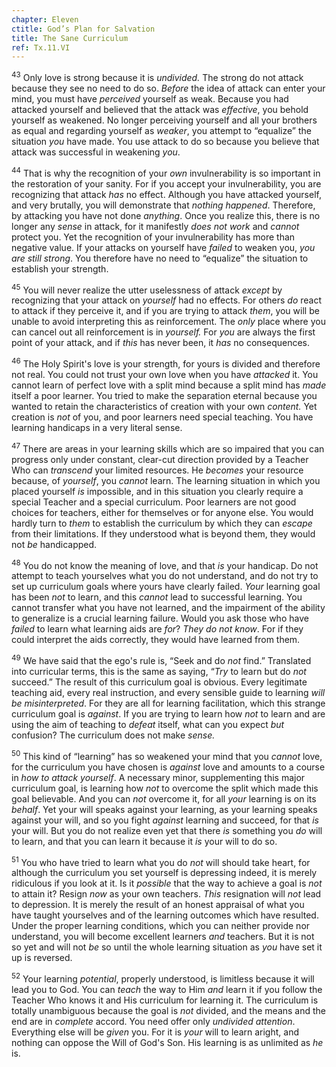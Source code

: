 ```yaml
---
chapter: Eleven
ctitle: God’s Plan for Salvation
title: The Sane Curriculum
ref: Tx.11.VI
---
```


<sup>43</sup> Only love is strong because it is *undivided.* The strong do not
attack because they see no need to do so. *Before* the idea of attack
can enter your mind, you must have *perceived* yourself as weak. Because
you had attacked yourself and believed that the attack was *effective*,
you behold yourself as weakened. No longer perceiving yourself and all
your brothers as equal and regarding yourself as *weaker*, you attempt
to “equalize” the situation *you* have made. You use attack to do so
because you believe that attack was successful in weakening *you*.

<sup>44</sup> That is why the recognition of your *own* invulnerability is so
important in the restoration of your sanity. For if you accept your
invulnerability, you are recognizing that attack *has* no effect.
Although you have attacked yourself, and very brutally, you will
demonstrate that *nothing happened*. Therefore, by attacking you have
not done *anything*. Once you realize this, there is no longer any
*sense* in attack, for it manifestly *does not work* and *cannot*
protect you. Yet the recognition of your invulnerability has more than
negative value. If your attacks on yourself have *failed* to weaken you,
*you are still strong*. You therefore have no need to “equalize” the
situation to establish your strength.

<sup>45</sup> You will never realize the utter uselessness of attack *except* by
recognizing that your attack on *yourself* had no effects. For others
*do* react to attack if they perceive it, and if you are trying to
attack *them*, you will be unable to avoid interpreting this as
reinforcement. The *only* place where you can cancel out all
reinforcement is in *yourself.* For *you* are always the first point of
your attack, and if *this* has never been, it *has* no consequences.

<sup>46</sup> The Holy Spirit's love is your strength, for yours is divided and
therefore not real. You could not trust your own love when you have
*attacked* it. You cannot learn of perfect love with a split mind
because a split mind has *made* itself a poor learner. You tried to make
the separation eternal because you wanted to retain the characteristics
of creation with your own *content.* Yet creation is *not* of you, and
poor learners need special teaching. You have learning handicaps in a
very literal sense.

<sup>47</sup> There are areas in your learning skills which are so impaired that
you can progress only under constant, clear-cut direction provided by a
Teacher Who can *transcend* your limited resources. He *becomes* your
resource because, of *yourself*, you *cannot* learn. The learning
situation in which you placed yourself *is* impossible, and in this
situation you clearly require a special Teacher and a special
curriculum. Poor learners are not good choices for teachers, either for
themselves or for anyone else. You would hardly turn to *them* to
establish the curriculum by which they can *escape* from their
limitations. If they understood what is beyond them, they would not *be*
handicapped.

<sup>48</sup> You do not know the meaning of love, and that *is* your handicap. Do
not attempt to teach yourselves what you do not understand, and do not
try to set up curriculum goals where yours have clearly failed. *Your*
learning goal has been *not* to learn, and this *cannot* lead to
successful learning. You cannot transfer what you have not learned, and
the impairment of the ability to generalize is a crucial learning
failure. Would you ask those who have *failed* to learn what learning
aids are *for*? *They do not know*. For if they could interpret the aids
correctly, they would have learned from them.

<sup>49</sup> We have said that the ego's rule is, “Seek and do *not* find.”
Translated into curricular terms, this is the same as saying, “*Try* to
learn but do *not* succeed.” The result of this curriculum goal is
obvious. Every legitimate teaching aid, every real instruction, and
every sensible guide to learning *will be misinterpreted*. For they are
all for learning facilitation, which this strange curriculum goal is
*against*. If you are trying to learn how *not* to learn and are using
the aim of teaching to *defeat* itself, what can you expect *but*
confusion? The curriculum does not make *sense.*

<sup>50</sup> This kind of “learning” has so weakened your mind that you *cannot*
love, for the curriculum you have chosen is *against* love and amounts
to a course in *how to attack yourself*. A necessary minor,
supplementing this major curriculum goal, is learning how *not* to
overcome the split which made this goal believable. And you can *not*
overcome it, for all *your* learning is on its *behalf*. Yet your will
speaks against your learning, as your learning speaks against your will,
and so you fight *against* learning and succeed, for that *is* your
will. But you do not realize even yet that there *is* something you *do*
will to learn, and that you can learn it because it *is* your will to do
so.

<sup>51</sup> You who have tried to learn what you do *not* will should take heart,
for although the curriculum you set yourself is depressing indeed, it is
merely ridiculous if you look at it. Is it *possible* that the way to
achieve a goal is *not* to attain it? Resign *now* as your own teachers.
*This* resignation will *not* lead to depression. It is merely the
result of an honest appraisal of what you have taught yourselves and of
the learning outcomes which have resulted. Under the proper learning
conditions, which you can neither provide nor understand, you will
become excellent learners *and* teachers. But it is not so yet and will
not *be* so until the whole learning situation as *you* have set it up
is reversed.

<sup>52</sup> Your learning *potential*, properly understood, is limitless because
it will lead you to God. You can *teach* the way to Him *and* learn it
if you follow the Teacher Who knows it and His curriculum for learning
it. The curriculum is totally unambiguous because the goal is *not*
divided, and the means and the end are in *complete* accord. You need
offer only *undivided attention*. Everything else will be *given* you.
For it is *your* will to learn aright, and nothing can oppose the Will
of God's Son. His learning is as unlimited as *he* is.

